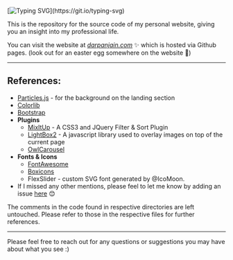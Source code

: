 [![Typing SVG](https://readme-typing-svg.demolab.com?font=Times+new+roman&weight=900&size=25&duration=3000&pause=1500&color=389AF7&background=FFFFFF00&width=500&height=60&lines=Welcome!+;You've+traveled+long+and+far+to+get+here!)](https://git.io/typing-svg)

This is the repository for the source code of my personal website, giving you an insight into my professional life.

You can visit the website at *[darpanjain.com](https://darpanjain.com)* ✨  which is hosted via Github pages. (look out for an easter egg somewhere on the website 🙂)

---

## References:

- [Particles.js](https://github.com/VincentGarreau/particles.js) - for the background on the landing section
- [Colorlib](https://colorlib.com/wp/templates/)
- [Bootstrap](https://getbootstrap.com)
- **Plugins**
    - [MixItUp](https://www.kunkalabs.com/mixitup/) - A CSS3 and JQuery Filter & Sort Plugin
    - [LightBox2](http://lokeshdhakar.com/projects/lightbox2/) - A javascript library used to overlay images on top of the current page
    - [OwlCarousel](http://www.owlgraphic.com/owlcarousel/)
- **Fonts & Icons**
    - [FontAwesome](https://fontawesome.com)
    - [Boxicons](https://boxicons.com/)
    - FlexSlider - custom SVG font generated by @IcoMoon.
- If I missed any other mentions, please feel to let me know by adding an issue [here](https://github.com/darpan-jain/darpan-jain.github.io/issues) 😊

The comments in the code found in respective directories are left untouched. Please refer to those in the respective files for further references.

---

Please feel free to reach out for any questions or suggestions you may have about what you see :)
